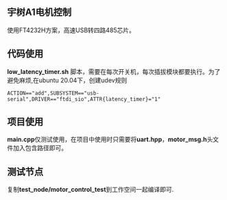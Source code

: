 ## 宇树A1电机控制
使用FT4232H方案，高速USB转四路485芯片。

## 代码使用
**low_latency_timer.sh** 脚本，需要在每次开关机，每次插拔模块都要执行。为了避免麻烦,在ubuntu 20.04下，创建udev规则
```shell
ACTION=="add",SUBSYSTEM=="usb-serial",DRIVER=="ftdi_sio",ATTR{latency_timer}="1"
```

## 项目使用
**main.cpp**仅测试使用，在项目中使用时只需要将**uart.hpp**，**motor_msg.h**头文件加入包含路径即可。

## 测试节点
复制**test_node/motor_control_test**到工作空间一起编译即可.
